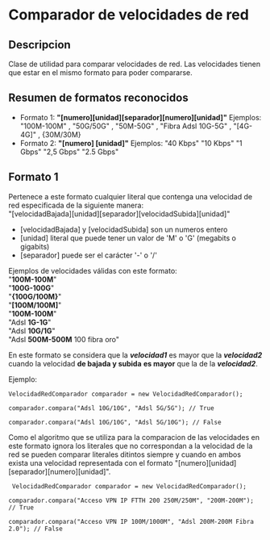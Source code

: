 # Comparador de velocidades de red

## Descripcion

Clase de utilidad para comparar velocidades de red. Las velocidades tienen que estar en el mismo formato para poder compararse.

## Resumen de formatos reconocidos

- Formato 1: **"[numero][unidad][separador][numero][unidad]"** Ejemplos:  "100M-100M"  , "50G/50G"  ,  "50M-50G" ,  "Fibra Adsl 10G-5G" , "[4G-4G]" , {30M/30M}
- Formato 2: **"[numero] [unidad]"** Ejemplos:  "40 Kbps"  "10 Kbps"  "1 Gbps"  "2,5 Gbps"   "2.5 Gbps"

 ##  Formato 1
 
 Pertenece a este formato cualquier literal que contenga una velocidad de red especificada de la siguiente manera: <br> 
 "[velocidadBajada][unidad][separador][velocidadSubida][unidad]"
 
 - [velocidadBajada] y  [velocidadSubida] son un numeros entero 
 - [unidad] literal que puede tener un valor de 'M' o 'G' (megabits o gigabits)
 - [separador] puede ser el carácter '-' o '/'

Ejemplos de velocidades válidas con este formato: <br>
"**100M-100M**" <br>
"**100G-100G**" <br>
"**{100G/100M}**" <br>
"**[100M/100M]**" <br>
"**100M-100M**" <br>
"Adsl **1G-1G**" <br>
"Adsl **10G/1G**" <br>
"Adsl **500M-500M** 100 fibra oro" <br>

 En este formato se considera que la ***velocidad1*** es mayor que la ***velocidad2*** cuando la velocidad **de bajada y subida** **es mayor** que la de la ***velocidad2***.

Ejemplo:

    VelocidadRedComparador comparador = new VelocidadRedComparador();
    
    comparador.compara("Adsl 10G/10G", "Adsl 5G/5G"); // True
    
    comparador.compara("Adsl 10G/10G", "Adsl 5G/10G"); // False
    
 Como el algoritmo que se utiliza para la comparacion de las velocidades en este formato ignora los literales que no correspondan a la velocidad de la red se pueden comparar literales ditintos siempre y cuando en ambos exista una velocidad representada con el formato  "[numero][unidad][separador][numero][unidad]".
 
     VelocidadRedComparador comparador = new VelocidadRedComparador();
    
    comparador.compara("Acceso VPN IP FTTH 200 250M/250M", "200M-200M"); // True
    
    comparador.compara("Acceso VPN IP 100M/1000M", "Adsl 200M-200M Fibra 2.0"); // False
 
 
